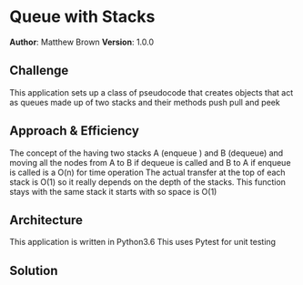 # Queue with Stacks

**Author**: Matthew Brown
**Version**: 1.0.0

## Challenge
This application sets up a class of pseudocode that creates objects that act as queues made up of two stacks and their methods push pull and peek

## Approach & Efficiency
The concept of the having two stacks A (enqueue ) and B (dequeue) and moving all the nodes from A to B if dequeue is called and B to A if enqueue is called is a O(n) for time operation The actual transfer at the top of each stack is O(1) so it really depends on the depth of the stacks. This function stays with the same stack it starts with so space is O(1)

## Architecture
This application is written in Python3.6
This uses Pytest for unit testing

## Solution
